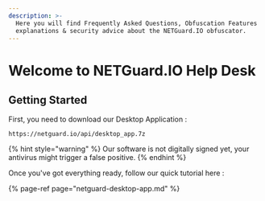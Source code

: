 ```yaml
---
description: >-
  Here you will find Frequently Asked Questions, Obfuscation Features
  explanations & security advice about the NETGuard.IO obfuscator.
---
```


# Welcome to NETGuard.IO Help Desk

## Getting Started

First, you need to download our Desktop Application :

```
https://netguard.io/api/desktop_app.7z
```

{% hint style="warning" %}
Our software is not digitally signed yet, your antivirus might trigger a false positive.
{% endhint %}

Once you've got everything ready, follow our quick tutorial here :

{% page-ref page="netguard-desktop-app.md" %}



